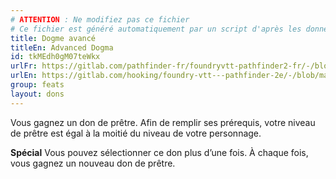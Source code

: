 ```yaml
---
# ATTENTION : Ne modifiez pas ce fichier
# Ce fichier est généré automatiquement par un script d'après les données du module Foundry VTT officiel et de sa traduction
title: Dogme avancé
titleEn: Advanced Dogma
id: tkMEdh0gM07teWkx
urlFr: https://gitlab.com/pathfinder-fr/foundryvtt-pathfinder2-fr/-/blob/master/data/feats/tkMEdh0gM07teWkx.htm
urlEn: https://gitlab.com/hooking/foundry-vtt---pathfinder-2e/-/blob/master/packs/data/feats.db/advanced-dogma.json
group: feats
layout: dons
---
```

Vous gagnez un don de prêtre. Afin de remplir ses prérequis, votre niveau de prêtre est égal à la moitié du niveau de votre personnage.

**Spécial**  Vous pouvez sélectionner ce don plus d’une fois. À chaque fois, vous gagnez un nouveau don de prêtre.


